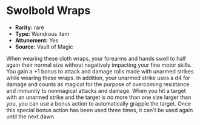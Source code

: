 
# Swolbold Wraps

* **Rarity:** rare
* **Type:** Wondrous item
* **Attunement:** Yes
* **Source:** Vault of Magic


When wearing these cloth wraps, your forearms and hands swell to half again their normal size without negatively impacting your fine motor skills. You gain a +1 bonus to attack and damage rolls made with unarmed strikes while wearing these wraps. In addition, your unarmed strike uses a d4 for damage and counts as magical for the purpose of overcoming resistance and immunity to nonmagical attacks and damage. When you hit a target with an unarmed strike and the target is no more than one size larger than you, you can use a bonus action to automatically grapple the target. Once this special bonus action has been used three times, it can't be used again until the next dawn.

